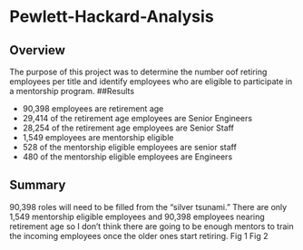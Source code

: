 # Pewlett-Hackard-Analysis
## Overview
The purpose of this project was to determine the number oof retiring employees per title and identify employees who are eligible to participate in a mentorship program.
##Results
-	90,398 employees are retirement age
-	29,414 of the retirement age employees are Senior Engineers
-	28,254 of the retirement age employees are Senior Staff
-	1,549 employees are mentorship eligible
-	528 of the mentorship eligible employees are senior staff
-	480 of the mentorship eligible employees are Engineers
## Summary
90,398 roles will need to be filled from the “silver tsunami.” 
There are only 1,549 mentorship eligible employees and 90,398 employees nearing retirement age so I don’t think there are going to be enough mentors to train the incoming employees once the older ones start retiring.
Fig 1
Fig 2

